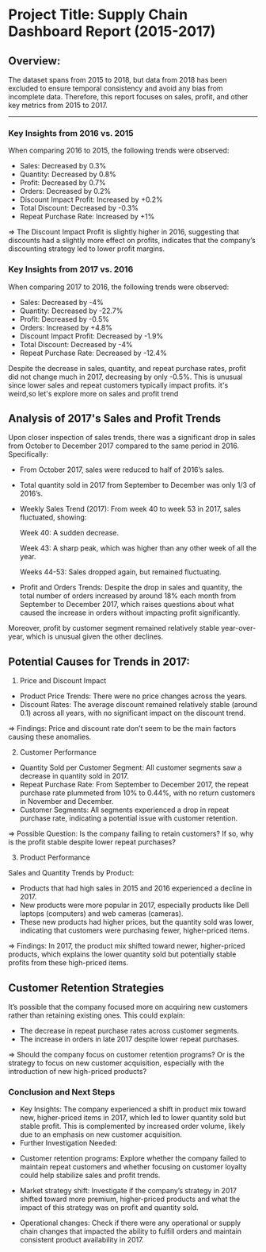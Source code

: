 # Project Title: Supply Chain Dashboard Report (2015-2017)

## Overview: 

The dataset spans from 2015 to 2018, but data from 2018 has been excluded to ensure temporal consistency and avoid any bias from incomplete data. Therefore, this report focuses on sales, profit, and other key metrics from 2015 to 2017.

---
### Key Insights from 2016 vs. 2015

When comparing 2016 to 2015, the following trends were observed:

- Sales: Decreased by 0.3%
- Quantity: Decreased by 0.8%
- Profit: Decreased by 0.7%
- Orders: Decreased by 0.2%
- Discount Impact Profit: Increased by +0.2%
- Total Discount: Decreased by -0.3%
- Repeat Purchase Rate: Increased by +1%

=> The Discount Impact Profit is slightly higher in 2016, suggesting that discounts had a slightly more effect on profits, indicates that the company’s discounting strategy led to lower profit margins.

### Key Insights from 2017 vs. 2016

When comparing 2017 to 2016, the following trends were observed:

- Sales: Decreased by -4%
- Quantity: Decreased by -22.7%
- Profit: Decreased by -0.5%
- Orders: Increased by +4.8%
- Discount Impact Profit: Decreased by -1.9%
- Total Discount: Decreased by -4%
- Repeat Purchase Rate: Decreased by -12.4%

Despite the decrease in sales, quantity, and repeat purchase rates, profit did not change much in 2017, decreasing by only -0.5%. This is unusual since lower sales and repeat customers typically impact profits. it's weird,so let's explore more on sales and profit trend

## Analysis of 2017's Sales and Profit Trends

Upon closer inspection of sales trends, there was a significant drop in sales from October to December 2017 compared to the same period in 2016. Specifically:
- From October 2017, sales were reduced to half of 2016’s sales.
- Total quantity sold in 2017 from September to December was only 1/3 of 2016’s.
- Weekly Sales Trend (2017): From week 40 to week 53 in 2017, sales fluctuated, showing:

  Week 40: A sudden decrease.

  Week 43: A sharp peak, which was higher than any other week of all the year.

  Weeks 44-53: Sales dropped again, but remained fluctuating.

- Profit and Orders Trends: Despite the drop in sales and quantity, the total number of orders increased by around 18% each month from September to December 2017, which raises questions about what caused the increase in orders without impacting profit significantly.

Moreover, profit by customer segment remained relatively stable year-over-year, which is unusual given the other declines.

## Potential Causes for Trends in 2017:
1. Price and Discount Impact
- Product Price Trends: There were no price changes across the years.
- Discount Rates: The average discount remained relatively stable (around 0.1) across all years, with no significant impact on the discount trend.

=> Findings: Price and discount rate don’t seem to be the main factors causing these anomalies.

2. Customer Performance
- Quantity Sold per Customer Segment: All customer segments saw a decrease in quantity sold in 2017.
- Repeat Purchase Rate: From September to December 2017, the repeat purchase rate plummeted from 10% to 0.44%, with no return customers in November and December.
- Customer Segments: All segments experienced a drop in repeat purchase rate, indicating a potential issue with customer retention.

=> Possible Question: Is the company failing to retain customers? If so, why is the profit stable despite lower repeat purchases?

3. Product Performance

Sales and Quantity Trends by Product:
- Products that had high sales in 2015 and 2016 experienced a decline in 2017.
- New products were more popular in 2017, especially products like Dell laptops (computers) and web cameras (cameras).
- These new products had higher prices, but the quantity sold was lower, indicating that customers were purchasing fewer, higher-priced items.

=> Findings: In 2017, the product mix shifted toward newer, higher-priced products, which explains the lower quantity sold but potentially stable profits from these high-priced items.

## Customer Retention Strategies
It’s possible that the company focused more on acquiring new customers rather than retaining existing ones. This could explain:
- The decrease in repeat purchase rates across customer segments.
- The increase in orders in late 2017 despite lower repeat purchases.

=> Should the company focus on customer retention programs? Or is the strategy to focus on new customer acquisition, especially with the introduction of new high-priced products?

 ### Conclusion and Next Steps
- Key Insights: The company experienced a shift in product mix toward new, higher-priced items in 2017, which led to lower quantity sold but stable profit. This is complemented by increased order volume, likely due to an emphasis on new customer acquisition.
- Further Investigation Needed:

 + Customer retention programs: Explore whether the company failed to maintain repeat customers and whether focusing on customer loyalty could help stabilize sales and profit trends.

 + Market strategy shift: Investigate if the company’s strategy in 2017 shifted toward more premium, higher-priced products and what the impact of this strategy was on profit and quantity sold.
 + Operational changes: Check if there were any operational or supply chain changes that impacted the ability to fulfill orders and maintain consistent product availability in 2017.

